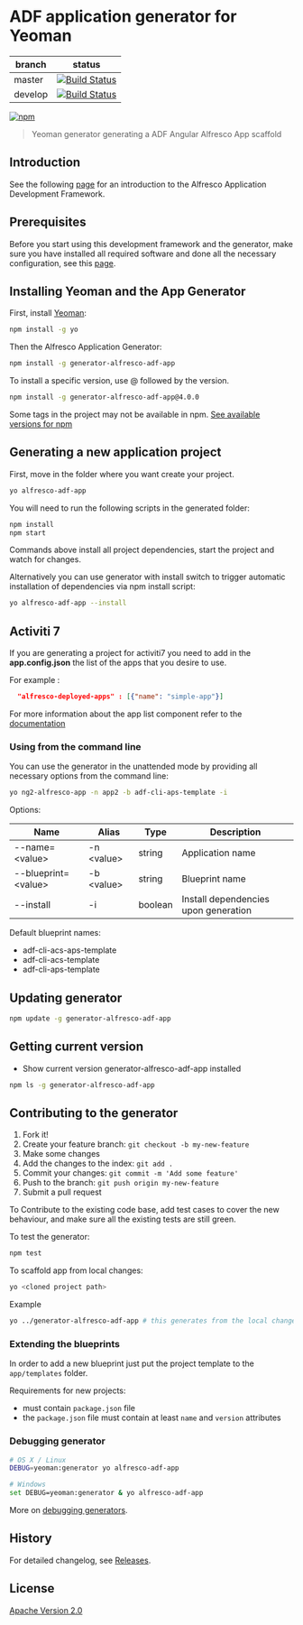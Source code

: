 # ADF application generator for Yeoman

| branch | status |
| --- | --- |
| master | [![Build Status](https://travis-ci.com/Alfresco/generator-alfresco-adf-app.svg?branch=master)](https://travis-ci.com/Alfresco/generator-alfresco-adf-app) |
| develop | [![Build Status](https://travis-ci.com/Alfresco/generator-alfresco-adf-app.svg?branch=develop)](https://travis-ci.com/Alfresco/generator-alfresco-adf-app) |


[![npm](https://img.shields.io/npm/v/generator-alfresco-adf-app)](https://www.npmjs.com/package/generator-alfresco-adf-app)

> Yeoman generator generating a ADF Angular Alfresco App scaffold

## Introduction

See the following [page](https://github.com/Alfresco/alfresco-ng2-components/blob/master/INTRODUCTION.md) for an introduction to the Alfresco Application Development Framework.

## Prerequisites

Before you start using this development framework and the generator, make sure you have installed all required software and done all the
necessary configuration, see this [page](https://github.com/Alfresco/app-dev-framework/blob/master/PREREQUISITES.md).

## Installing Yeoman and the App Generator

First, install [Yeoman](http://yeoman.io):

```sh
npm install -g yo
```

Then the Alfresco Application Generator:

```sh
npm install -g generator-alfresco-adf-app
```

To install a specific version, use @ followed by the version.

```sh
npm install -g generator-alfresco-adf-app@4.0.0
```

Some tags in the project may not be available in npm. [See available versions for npm](https://www.npmjs.com/package/generator-alfresco-adf-app?activeTab=versions)

## Generating a new application project

First, move in the folder where you want create your project.

```sh
yo alfresco-adf-app
```

You will need to run the following scripts in the generated folder:

```sh
npm install
npm start
```

Commands above install all project dependencies, start the project and watch for changes.

Alternatively you can use generator with install switch to trigger automatic installation of dependencies via npm install script:

```sh
yo alfresco-adf-app --install
```

## Activiti 7

If you are generating a project for activiti7 you need to add in the **app.config.json** the list of the apps that you desire to use.

For example : 

```json
  "alfresco-deployed-apps" : [{"name": "simple-app"}]  
```

For more information about the app list component refer to the [documentation](https://github.com/Alfresco/alfresco-ng2-components/blob/develop/docs/process-services-cloud/app-list-cloud.component.md)

### Using from the command line

You can use the generator in the unattended mode by providing all necessary options from the command line:

```sh
yo ng2-alfresco-app -n app2 -b adf-cli-aps-template -i
```

Options:

| Name | Alias | Type | Description |
| --- | --- | --- | --- |
| --name=\<value> | -n \<value> | string | Application name |
| --blueprint=\<value> | -b \<value> | string | Blueprint name |
| --install | -i | boolean | Install dependencies upon generation |

Default blueprint names:

- adf-cli-acs-aps-template
- adf-cli-acs-template
- adf-cli-aps-template

## Updating generator

```sh
npm update -g generator-alfresco-adf-app
```

## Getting current version

* Show current version generator-alfresco-adf-app installed

```sh
npm ls -g generator-alfresco-adf-app
```

## Contributing to the generator

1. Fork it!
2. Create your feature branch: `git checkout -b my-new-feature`
3. Make some changes
4. Add the changes to the index: `git add .`
5. Commit your changes: `git commit -m 'Add some feature'`
6. Push to the branch: `git push origin my-new-feature`
7. Submit a pull request

To Contribute to the existing code base, add test cases to cover the new behaviour, and make sure all the existing tests are still green.

To test the generator:

```sh
npm test
```
To scaffold app from local changes:

```sh
yo <cloned project path>
```
Example
```sh
yo ../generator-alfresco-adf-app # this generates from the local changes
```

### Extending the blueprints

In order to add a new blueprint just put the project template to the `app/templates` folder.

Requirements for new projects:
* must contain `package.json` file
* the `package.json` file must contain at least `name` and `version` attributes

### Debugging generator

```sh
# OS X / Linux
DEBUG=yeoman:generator yo alfresco-adf-app

# Windows
set DEBUG=yeoman:generator & yo alfresco-adf-app
```

More on [debugging generators](http://yeoman.io/authoring/debugging.html).

## History

For detailed changelog, see [Releases](https://github.com/Alfresco/generator-alfresco-adf-app/releases).

## License

[Apache Version 2.0](https://github.com/alfresco/generator-alfresco-adf-app/blob/master/LICENSE)
